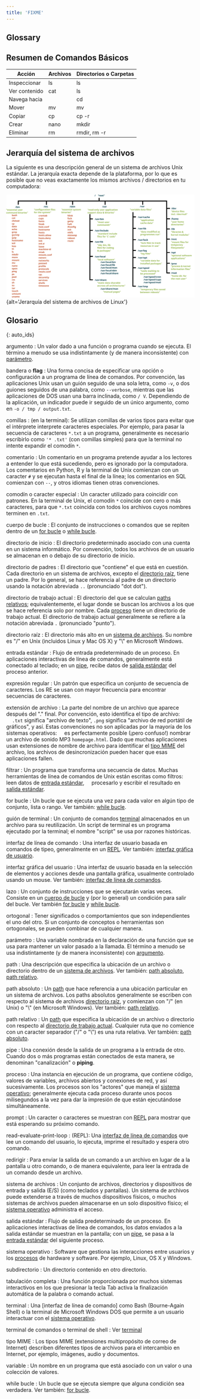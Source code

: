 ```yaml
---
title: 'FIXME'
---
```


## Glossary

## Resumen de Comandos Básicos

| Acción        | Archivos | Directorios o Carpetas | 
| ------------- | -------- | ---------------------- |
| Inspeccionar  | ls       | ls                     | 
| Ver contenido | cat      | ls                     | 
| Navega hacia  |          | cd                     | 
| Mover         | mv       | mv                     | 
| Copiar        | cp       | cp -r                  | 
| Crear         | nano     | mkdir                  | 
| Eliminar      | rm       | rmdir, rm -r           | 

## Jerarquía del sistema de archivos

La siguiente es una descripción general de un sistema de archivos Unix estándar.
La jerarquía exacta depende de la plataforma,
por lo que es posible que no veas exactamente los mismos archivos / directorios en tu computadora:

![](fig/standard-filesystem-hierarchy.svg){alt='Jerarquía del sistema de archivos de Linux'}

## Glosario

{: auto\_ids}

argumento
: Un valor dado a una función o programa cuando se ejecuta. El término a menudo se usa indistintamente (y de manera inconsistente) con [parámetro](#parmetro).

bandera o **flag**
: Una forma concisa de especificar una opción o configuración a un programa de línea de comandos. Por convención, las aplicaciones Unix usan un guión seguido de una sola letra, como `-v`, o dos guiones seguidos de una palabra, como
`--verbose`, mientras que las aplicaciones de DOS usan una barra inclinada, como `/ V`. Dependiendo de la aplicación, un indicador puede ir seguido de un único argumento, como en `-o / tmp / output.txt`.

comillas
: (en la terminal):
Se utilizan comillas de varios tipos para evitar que el intérprete interprete caracteres especiales. Por ejemplo, para pasar la secuencia de caracteres `*.txt` a un programa, generalmente es necesario escribirlo como `'* .txt'` (con comillas simples) para que la terminal no intente expandir el comodín `*`.

comentario
: Un comentario en un programa pretende ayudar a los lectores a entender lo que está sucediendo, pero es ignorado por la computadora. Los comentarios en Python, R y la terminal de Unix comienzan con un caracter `#` y se ejecutan hasta el final de la línea; los comentarios en SQL comienzan con `--`, y otros idiomas tienen otras convenciones.

comodín o caracter especial
: Un caracter utilizado para coincidir con patrones. En la terminal de Unix, el comodín `*` coincide con cero o más caracteres, para que `*.txt` coincida con todos los archivos cuyos nombres terminen en `.txt`.

cuerpo de bucle
: El conjunto de instrucciones o comandos que se repiten dentro de un [for bucle](#for-bucle) o [while bucle](#while-bucle).

directorio de inicio
: El directorio predeterminado asociado con una cuenta en un sistema informático. Por convención, todos los archivos de un usuario se almacenan en o debajo de su directorio de inicio.

directorio de padres
: El directorio que "contiene" el que está en cuestión. Cada directorio en un sistema de archivos, excepto el [directorio raíz](#directorio-raz), tiene un padre. Por lo general, se hace referencia al padre de un directorio usando la notación abreviada `..` (pronunciado "dot dot").

directorio de trabajo actual
: El directorio del que se calculan [paths relativos](#path-relativo); equivalentemente, el lugar donde se buscan los archivos a los que se hace referencia solo por nombre. Cada [proceso](#proceso) tiene un directorio de trabajo actual. El directorio de trabajo actual generalmente se refiere a la notación abreviada `.` (pronunciado "punto").

directorio raíz
: El directorio más alto en un [sistema de archivos](#sistema-de-archivos). Su nombre es "/" en Unix (incluidos Linux y Mac OS X) y "\\" en Microsoft Windows.

entrada estándar
: Flujo de entrada predeterminado de un proceso. En aplicaciones interactivas de línea de comandos, generalmente está conectado al teclado; en un [pipe](#pipe), recibe datos de [salida estándar](#salida-estndar) del proceso anterior.

expresión regular
: Un patrón que especifica un conjunto de secuencia de caracteres. Los RE se usan con mayor frecuencia para encontrar secuencias de caracteres.

extensión de archivo
: La parte del nombre de un archivo que aparece después del "." final. Por convención, esto identifica el tipo de archivo:
    `.txt` significa "archivo de texto", `.png` significa "archivo de red portátil de gráficos", y así. Estas convenciones no son aplicadas por la mayoría de los sistemas operativos:
    es perfectamente posible (¡pero confuso!) nombrar un archivo de sonido MP3 `homepage.html`. Dado que muchas aplicaciones usan extensiones de nombre de archivo para identificar el [tipo MIME](#tipo-mime) del archivo, los archivos de desincronización pueden hacer que esas aplicaciones fallen.

filtrar
: Un programa que transforma una secuencia de datos. Muchas herramientas de línea de comandos de Unix están escritas como filtros: leen datos de [entrada estándar](#entrada-estndar),
    procesarlo y escribir el resultado en [salida estándar](#salida-estndar).

for bucle
: Un bucle que se ejecuta una vez para cada valor en algún tipo de conjunto, lista o rango. Ver también: [while bucle](#while-bucle).

guión de terminal
: Un conjunto de comandos [terminal](#terminal) almacenados en un archivo para su reutilización. Un script de terminal es un programa ejecutado por la terminal; el nombre "script" se usa por razones históricas.

interfaz de línea de comando
: Una interfaz de usuario basada en comandos de tipeo, generalmente en un [REPL](#read-evaluate-print-loop). Ver también: [interfaz gráfica de usuario](#interfaz-grfica-del-usuario).

interfaz gráfica del usuario
: Una interfaz de usuario basada en la selección de elementos y acciones desde una pantalla gráfica, usualmente controlado usando un mouse. Ver también: [interfaz de línea de comandos](#interfaz-de-lnea-de-comando).

lazo
: Un conjunto de instrucciones que se ejecutarán varias veces. Consiste en un [cuerpo de bucle](#cuerpo-de-bucle) y (por lo general) un condición para salir del bucle. Ver también [for bucle](#for-bucle) y [while bucle](#while-bucle).

ortogonal
: Tener significados o comportamientos que son independientes el uno del otro. Si un conjunto de conceptos o herramientas son ortogonales, se pueden combinar de cualquier manera.

parámetro
: Una variable nombrada en la declaración de una función que se usa para mantener un valor pasado a la llamada. El término a menudo se usa indistintamente (y de manera inconsistente) con [argumento](#argumento).

path
: Una descripción que especifica la ubicación de un archivo o directorio dentro de un [sistema de archivos](#sistema-de-archivos). Ver también: [path absoluto](#path-absoluto), [path relativo](#path-relativo).

path absoluto
: Un [path](#path) que hace referencia a una ubicación particular en un sistema de archivos. Los paths absolutos generalmente se escriben con respecto al sistema de archivos [directorio raíz](#directorio-raz), y comienzan con "/" (en Unix) o "\\" (en Microsoft Windows). Ver también: [path relativo](#path-relativo).

path relativo
: Un [path](#path) que especifica la ubicación de un archivo o directorio con respecto al [directorio de trabajo actual](#directorio-de-trabajo-actual). Cualquier ruta que no comience con un caracter separador ("/" o "\\") es una ruta relativa. Ver también: [path absoluto](#path-absoluto).

pipe
: Una conexión desde la salida de un programa a la entrada de otro. Cuando dos o más programas están conectados de esta manera, se denominan "canalización" o **piping**.

proceso
: Una instancia en ejecución de un programa, que contiene código, valores de variables, archivos abiertos y conexiones de red, y así sucesivamente. Los procesos son los "actores" que maneja el [sistema operativo](#sistema-operativo); generalmente ejecuta cada proceso durante unos pocos milisegundos a la vez para dar la impresión de que están ejecutándose simultáneamente.

prompt
: Un caracter o caracteres se muestran con [REPL](#read-evaluate-print-loop) para mostrar que está esperando su próximo comando.

read-evaluate-print-loop
: (REPL): Una [interfaz de línea de comandos](#interfaz-de-lnea-de-comando) que lee un comando del usuario, lo ejecuta, imprime el resultado y espera otro comando.

redirigir
: Para enviar la salida de un comando a un archivo en lugar de a la pantalla u otro comando, o de manera equivalente, para leer la entrada de un comando desde un archivo.

sistema de archivos
: Un conjunto de archivos, directorios y dispositivos de entrada y salida (E/S) (como teclados y pantallas). Un sistema de archivos puede extenderse a través de muchos dispositivos físicos, o muchos sistemas de archivos pueden almacenarse en un solo dispositivo físico; el [sistema operativo](#sistema-operativo) administra el acceso.

salida estándar
: Flujo de salida predeterminado de un proceso. En aplicaciones interactivas de línea de comandos, los datos enviados a la salida estándar se muestran en la pantalla; con un [pipe](#pipe), se pasa a la [entrada estándar](#entrada-estndar) del siguiente proceso.

sistema operativo
: Software que gestiona las interacciones entre usuarios y los [procesos](#proceso) de hardware y software. Por ejemplo, Linux, OS X y Windows.

subdirectorio
: Un directorio contenido en otro directorio.

tabulación completa
: Una función proporcionada por muchos sistemas interactivos en los que presionar la tecla Tab activa la finalización automática de la palabra o comando actual.

terminal
: Una [interfaz de línea de comando] como Bash (Bourne-Again Shell) o la terminal de Microsoft Windows DOS que permite a un usuario interactuar con el [sistema operativo](#sistema-operativo).

terminal de comandos o terminal de shell
: Ver [terminal](#terminal)

tipo MIME
: Los tipos MIME (extensiones multipropósito de correo de Internet) describen diferentes tipos de archivos para el intercambio en Internet, por ejemplo, imágenes, audio y documentos.

variable
: Un nombre en un programa que está asociado con un valor o una colección de valores.

while bucle
: Un bucle que se ejecuta siempre que alguna condición sea verdadera. Ver también: [for bucle](#for-bucle).


